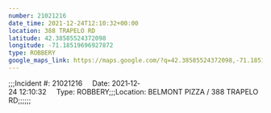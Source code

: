 ```yaml
---
number: 21021216
date_time: 2021-12-24T12:10:32+00:00
location: 388 TRAPELO RD
latitude: 42.38585524372098
longitude: -71.18519696927872
type: ROBBERY
google_maps_link: https://maps.google.com/?q=42.38585524372098,-71.18519696927872
---
```


;;;Incident #: 21021216     Date: 2021‐12‐24 12:10:32     Type: ROBBERY;;;Location: BELMONT PIZZA / 388 TRAPELO RD;;;;;;
